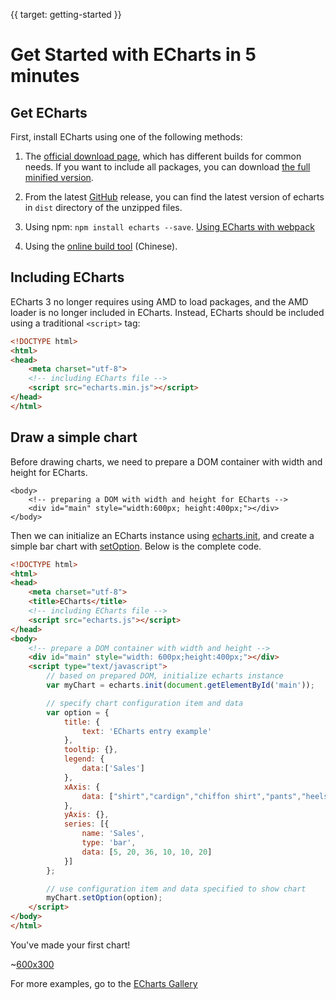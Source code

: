 {{ target: getting-started }}
# Get Started with ECharts in 5 minutes

## Get ECharts

First, install ECharts using one of the following methods:

1. The [official download page](https://ecomfe.github.io/echarts-doc/public/en/download.html), which has different builds for common needs. If you want to include all packages, you can download [the full minified version](http://echarts.baidu.com/dist/echarts.min.js).

2. From the latest [GitHub](https://github.com/ecomfe/echarts) release, you can find the latest version of echarts in `dist` directory of the unzipped files.

3. Using npm: `npm install echarts --save`. [Using ECharts with webpack](https://ecomfe.github.io/echarts-doc/public/en/tutorial.html#Use%20ECharts%20with%20webpack)

4. Using the [online build tool](http://echarts.baidu.com/builder.html) (Chinese).

## Including ECharts

ECharts 3 no longer requires using AMD to load packages, and the AMD loader is no longer included in ECharts. Instead, ECharts should be included using a traditional `<script>` tag:

```html
<!DOCTYPE html>
<html>
<head>
    <meta charset="utf-8">
    <!-- including ECharts file -->
    <script src="echarts.min.js"></script>
</head>
</html>
```

## Draw a simple chart

Before drawing charts, we need to prepare a DOM container with width and height for ECharts.

```
<body>
    <!-- preparing a DOM with width and height for ECharts -->
    <div id="main" style="width:600px; height:400px;"></div>
</body>
```

Then we can initialize an ECharts instance using [echarts.init](api.html#echarts.init), and create a simple bar chart with [setOption](api.html#echartsInstance.setOption). Below is the complete code.


```html
<!DOCTYPE html>
<html>
<head>
    <meta charset="utf-8">
    <title>ECharts</title>
    <!-- including ECharts file -->
    <script src="echarts.js"></script>
</head>
<body>
    <!-- prepare a DOM container with width and height -->
    <div id="main" style="width: 600px;height:400px;"></div>
    <script type="text/javascript">
        // based on prepared DOM, initialize echarts instance
        var myChart = echarts.init(document.getElementById('main'));

        // specify chart configuration item and data
        var option = {
            title: {
                text: 'ECharts entry example'
            },
            tooltip: {},
            legend: {
                data:['Sales']
            },
            xAxis: {
                data: ["shirt","cardign","chiffon shirt","pants","heels","socks"]
            },
            yAxis: {},
            series: [{
                name: 'Sales',
                type: 'bar',
                data: [5, 20, 36, 10, 10, 20]
            }]
        };

        // use configuration item and data specified to show chart
        myChart.setOption(option);
    </script>
</body>
</html>
```

You've made your first chart!

~[600x300](${galleryViewPath}doc-example/getting-started&reset=1&edit=1)

For more examples, go to the [ECharts Gallery](${galleryEditorPath}doc-example/getting-started)
